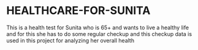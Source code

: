 # HEALTHCARE-FOR-SUNITA
This is a health test for Sunita who is 65+ and wants to live a healthy life and for this she has to do some regular checkup and this checkup data is used in this project for analyzing her overall health
